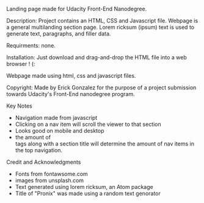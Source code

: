 Landing page made for Udacity Front-End Nanodegree.

Description: Project contains an HTML, CSS and Javascript file.
Webpage is a general multilanding section page.
Lorem ricksum (ipsum) text is used to generate text, paragraphs, and filler data.

Requirments: none.

Installation: Just download and drag-and-drop the HTML file into a web browser ! (:

Webpage made using html, css and javascript files.

Copyright: Made by Erick Gonzalez for the purpose of a project submission towards Udacity's Front-End
nanodegree program. 


Key Notes
- Navigation made from javascript
- Clicking on a nav item will scroll the viewer to that section
- Looks good on mobile and desktop
- the amount of <section> tags along with a section title will determine the amount of nav items 
in the top navigation. 

Credit and Acknowledgments
- Fonts from fontawsome.com
- images from unsplash.com
- Text generated using lorem ricksum, an Atom package
- Title of "Pronix" was made using a random text genorator

